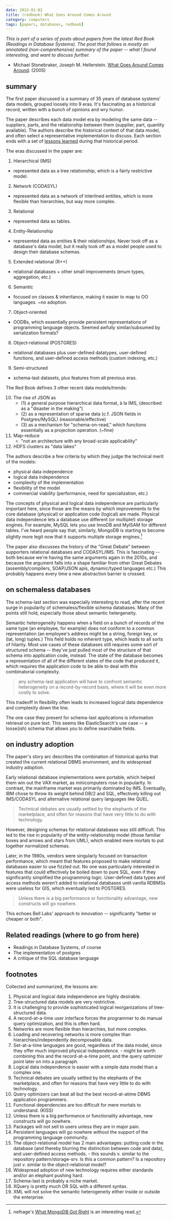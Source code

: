 ```yaml
---
date: 2015-01-02
title: (redbook) What Goes Around Comes Around
category: computers
tags: [papers, databases, redbook]
---
```


*This is part of a series of posts about papers from the latest Red Book (Readings in Database Systems). The post that follows is mostly an annotated (non-comprehensive) summary of the paper -- what I found interesting, and want to discuss further.*

- Michael Stonebraker,  Joseph M. Hellerstein. [What Goes Around Comes Around][wgaca]. (2005)

## summary

The first paper discussed is a summary of 35 years of database systems' data models, grouped loosely into 9 eras. It's fascinating as a historical record, written with a bunch of opinions and wry humor.

The paper describes each data model era by modeling the same data -- suppliers, parts, and the relationship between them (supplier, part, quantity available). The authors describe the historical context of that data model, and often select a representative implementation to discuss. Each section ends with a set of [lessons learned](#footnotes) during that historical period.

The eras discussed in the paper are:

1. Hierarchical (IMS)
  - represented data as a tree relationship, which is a fairly restrictive model.
2. Network (CODASYL)
  - represented data as a network of interlined entities, which is more flexible than hierarchies, but way more complex.
3. Relational
  - represented data as tables.
4. Entity-Relationship
  - represented data as entities & their relationships. Never took off as a database's data model, but it really took off as a model people used to design their database schemas.
5. Extended relational (R++)
  - relational databases + other small improvements (enum types, aggregation, etc.)
6. Semantic
  - focused on classes & inheritance, making it easier to map to OO languages. ~no adoption.
7. Object-oriented
  - OODBs, which essentially provide persistent representations of programming language objects. Seemed awfully similar/subsumed by serialization formats?
8. Object-relational (POSTGRES)
  -  relational databases plus user-defined datatypes, user-defined functions, and user-defined access methods (custom indexing, etc.)
9. Semi-structured
  - schema-last datasets, plus features from all previous eras.

The Red Book defines 3 other recent data models/trends:

<ol start="10">
  <li>The rise of JSON as
    <ul>
      <li>(1) a general purpose hierarchical data format, à la IMS, (described as a "disaster in the making")</li>
      <li>(2) as a representation of sparse data (c.f. JSON fields in Postgres/MySQL) (reasonable/effective)</li>
      <li>(3) as a mechanism for "schema-on-read," which functions essentially as a projection operation. (~fine)</li>
    </ul>
  </li>
  <li>Map-reduce
    <ul>
      <li>"not an architecture with any broad-scale applicability"</li>
    </ul>
  </li>
  <li>HDFS clusters as "data lakes"</li>
</ol>

The authors describe a few criteria by which they judge the technical merit of the models:

- physical data independence
- logical data independence
- complexity of the implementation
- flexibility of the model
- commercial viability (performance, need for specialization, etc.)

The concepts of physical and logical data independence are particularly important here, since those are the means by which improvements to the core database (physical) or application code (logical) are made. Physical data independence lets a database use different (or multiple!) storage engines. For example, MySQL lets you use InnoDB and MyISAM for different tables. I've heard people say that, similarly, MongoDB is starting to become slightly more legit now that it supports multiple storage engines.[^nelhage]

The paper also discusses the history of the "Great Debate" between supporters relational databases and CODASYL/IMS. This is fascinating -- both because we're having the same arguments again in the 2010s, and because the argument falls into a shape familiar from other Great Debates (assembly/compilers, SOAP/JSON apis, dynamic/typed languages etc.) This probably happens every time a new abstraction barrier is crossed.

## on schemaless databases

The schema-last section was especially interesting to read, after the recent surge in popularity of schemaless/flexible schema databases. Many of the points still hold, especially those about semantic hetergeneity.

Semantic heterogeneity happens when a field on a bunch of records of the same type (an employee, for example) does not conform to a common representation (an employee's address might be a string, foreign key, or (lat, long) tuples.) This field holds no inherent type, which leads to all sorts of hilarity. Most use cases of these databases still requires some sort of structured schema -- they've just pulled most of the structure of that schema into application code, instead. The state of the database becomes a representation of all of the different states of the code that produced it, which requires the application code to be able to deal with this combinatorial complexity.

> any schema-last application will have to confront semantic heterogeneity on a record-by-record basis, where it will be even more costly to solve.

This tradeoff in flexibility often leads to increased logical data dependence and complexity down the line.

The one case they present for schema-last applications is information retrieval on pure text. This seems like ElasticSearch's use case -- a loose(ish) schema that allows you to define searchable fields.

## on industry adoption

The paper's story arc describes the combination of historical quirks that created the current relational DBMS environment, and its widespread industry adoption.

Early relational database implementations were portable, which helped them win out the VAX market, as minicomputers rose in popularity. In contrast, the mainframe market was primarily dominated by IMS. Eventually, IBM chose to throw its weight behind DB/2 and SQL, effectively killing out IMS/CODASYL and alternative relational query languages like QUEL.

> Technical debates are usually settled by the elephants of the marketplace, and often for reasons that have very little to do with technology.

However, designing schemas for relational databases was still difficult. This led to the rise in popularity of the entity-relationship model (those familiar boxes and arrows and stars from UML), which enabled mere mortals to put together normalized schemas.

Later, in the 1980s, vendors were singularly focused on transaction performance, which meant that features proposed to make relational databases easier to use fizzled out. No one was particularly interested in features that could effectively be boiled down to pure SQL, even if they significantly simplified the programming logic. User-defined data types and access methods weren't added to relational databases until vanilla RDBMSs were useless for GIS, which eventually led to POSTGRES.

> Unless there is a big performance or functionality advantage, new constructs will go nowhere.

This echoes Bell Labs' approach to innovation -- significantly "better or cheaper or both".

## Related readings (where to go from here)

- Readings in Database Systems, of course
- The implementation of postgres
- A critique of the SQL database language

## footnotes

Collected and summarized, the lessons are:

  1. Physical and logical data independence are highly desirable.
  2. Tree-structured data models are very restrictive.
  3. It is challenging to provide sophisticated logical reorganizations of tree-structured data.
  4. A record-at-a-time user interface forces the programmer to do manual query optimization, and this is often hard.
  5. Networks are more flexible than hierarchies, but more complex.
  6. Loading and recovering networks is more complex than hierarchies/independently decomposable data.
  7. Set-at-a-time languages are good, regardless of the data model, since they offer much improved physical independence.
    - might be worth combining this and the record-at-a-time point, and the query optimizer point later on into a paragraph.
  8. Logical data independence is easier with a simple data model than a complex one.
  9. Technical debates are usually settled by the elephants of the marketplace, and often for reasons that have very little to do with technology.
  10. Query optimizers can beat all but the best record-at-atime DBMS application programmers.
  11. Functional dependencies are too difficult for mere mortals to understand. (KISS)
  12. Unless there is a big performance or functionality advantage, new constructs will go nowhere.
  13. Packages will not sell to users unless they are in major pain.
  14. Persistent languages will go nowhere without the support of the programming language community.
  15. The object-relational model has 2 main advantages: putting code in the database (and thereby blurring the distinction between code and data), and user-defined access methods.
    - this sounds v. similar to the repository pattern/storage-srv. Is this a common pattern? Is a repository just v. similar to the object-relational model?
  16. Widespread adoption of new technology requires either standards and/or an elephant pushing hard.
  17. Schema-last is probably a niche market.
  18. XQuery is pretty much OR SQL with a different syntax.
  19. XML will not solve the semantic heterogeneity either inside or outside the enterprise.

[^nelhage]: nelhage's [What MongoDB Got Right](https://blog.nelhage.com/2015/11/what-mongodb-got-right/) is an interesting read.

[wgaca]: https://mitpress.mit.edu/sites/default/files/titles/content/9780262693141_sch_0001.pdf
